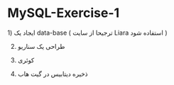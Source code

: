 # MySQL-Exercise-1
ایجاد یک (1 data-base ( ترجیحا از سایت Liara استفاده شود )

2) طراحی یک سناریو

3) کوئری

4) ذخیره دیتابیس در گیت هاب
